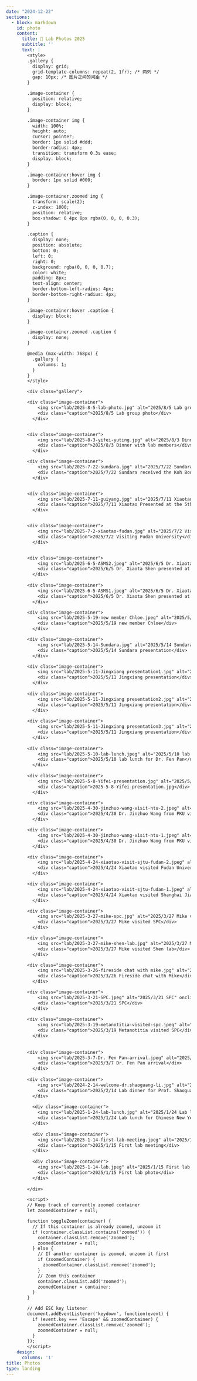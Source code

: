 ```yaml
---
date: "2024-12-22"
sections:
  - block: markdown
    id: photo
    content:
      title: 📸 Lab Photos 2025
      subtitle: ''
      text: |
        <style>
        .gallery {
          display: grid;
          grid-template-columns: repeat(2, 1fr); /* 两列 */
          gap: 10px; /* 图片之间的间距 */
        }

        .image-container {
          position: relative;
          display: block;
        }

        .image-container img {
          width: 100%;
          height: auto;
          cursor: pointer;
          border: 1px solid #ddd;
          border-radius: 4px;
          transition: transform 0.3s ease;
          display: block;
        }

        .image-container:hover img {
          border: 1px solid #000;
        }

        .image-container.zoomed img {
          transform: scale(2);
          z-index: 1000;
          position: relative;
          box-shadow: 0 4px 8px rgba(0, 0, 0, 0.3);
        }

        .caption {
          display: none;
          position: absolute;
          bottom: 0;
          left: 0;
          right: 0;
          background: rgba(0, 0, 0, 0.7);
          color: white;
          padding: 8px;
          text-align: center;
          border-bottom-left-radius: 4px;
          border-bottom-right-radius: 4px;
        }

        .image-container:hover .caption {
          display: block;
        }

        .image-container.zoomed .caption {
          display: none;
        }

        @media (max-width: 768px) {
          .gallery {
            columns: 1;
          }
        }
        </style>

        <div class="gallery">

        <div class="image-container">
            <img src="lab/2025-8-5-lab-photo.jpg" alt="2025/8/5 Lab group photo" onclick="toggleZoom(this.parentElement)">
            <div class="caption">2025/8/5 Lab group photo</div>
          </div>


        <div class="image-container">
            <img src="lab/2025-8-3-yifei-yuting.jpg" alt="2025/8/3 Dinner with lab members" onclick="toggleZoom(this.parentElement)">
            <div class="caption">2025/8/3 Dinner with lab members</div>
          </div>

        <div class="image-container">
            <img src="lab/2025-7-22-sundara.jpg" alt="2025/7/22 Sundara received the Koh Boon Hwee Scholars Award" onclick="toggleZoom(this.parentElement)">
            <div class="caption">2025/7/22 Sundara received the Koh Boon Hwee Scholars Award</div>
          </div>


        <div class="image-container">
            <img src="lab/2025-7-11-guiyang.jpg" alt="2025/7/11 Xiaotao Presented at the 5th Environmental Exposure and Health International Symposium" onclick="toggleZoom(this.parentElement)">
            <div class="caption">2025/7/11 Xiaotao Presented at the 5th Environmental Exposure and Health International Symposium</div>
          </div>


        <div class="image-container">
            <img src="lab/2025-7-2-xiaotao-fudan.jpg" alt="2025/7/2 Visiting Fudan University" onclick="toggleZoom(this.parentElement)">
            <div class="caption">2025/7/2 Visiting Fudan University</div>
          </div>


        <div class="image-container">
            <img src="lab/2025-6-5-ASMS2.jpeg" alt="2025/6/5 Dr. Xiaota Shen presented at ASMS2025 USA" onclick="toggleZoom(this.parentElement)">
            <div class="caption">2025/6/5 Dr. Xiaota Shen presented at ASMS2025 USA</div>
          </div>
        
        <div class="image-container">
            <img src="lab/2025-6-5-ASMS1.jpeg" alt="2025/6/5 Dr. Xiaota Shen presented at ASMS2025 USA" onclick="toggleZoom(this.parentElement)">
            <div class="caption">2025/6/5 Dr. Xiaota Shen presented at ASMS2025 USA</div>
          </div>

        <div class="image-container">
            <img src="lab/2025-5-19-new member Chloe.jpeg" alt="2025/5/19 new member Chloe" onclick="toggleZoom(this.parentElement)">
            <div class="caption">2025/5/19 new member Chloe</div>
          </div>

        <div class="image-container">
            <img src="lab/2025-5-14-Sundara.jpg" alt="2025/5/14 Sundara presentation" onclick="toggleZoom(this.parentElement)">
            <div class="caption">2025/5/14 Sundara presentation</div>
          </div>

        <div class="image-container">
            <img src="lab/2025-5-11-Jingxiang presentation1.jpg" alt="2025/5/11 Jingxiang presentation" onclick="toggleZoom(this.parentElement)">
            <div class="caption">2025/5/11 Jingxiang presentation</div>
          </div>
          
        <div class="image-container">
            <img src="lab/2025-5-11-Jingxiang presentation2.jpg" alt="2025/5/11 Jingxiang presentation" onclick="toggleZoom(this.parentElement)">
            <div class="caption">2025/5/11 Jingxiang presentation</div>
          </div>
          
        <div class="image-container">
            <img src="lab/2025-5-11-Jingxiang presentation3.jpg" alt="2025/5/11 Jingxiang presentation" onclick="toggleZoom(this.parentElement)">
            <div class="caption">2025/5/11 Jingxiang presentation</div>
          </div>
          
        <div class="image-container">
            <img src="lab/2025-5-10-lab-lunch.jpeg" alt="2025/5/10 lab lunch for Dr. Fen Pan" onclick="toggleZoom(this.parentElement)">
            <div class="caption">2025/5/10 lab lunch for Dr. Fen Pan</div>
          </div>
          
        <div class="image-container">
            <img src="lab/2025-5-8-Yifei-presentation.jpg" alt="2025/5/18 Yifei presentation" onclick="toggleZoom(this.parentElement)">
            <div class="caption">2025-5-8-Yifei-presentation.jpg</div>
          </div>

        <div class="image-container">
            <img src="lab/2025-4-30-jinzhuo-wang-visit-ntu-2.jpeg" alt="2025/4/30 Dr. Jinzhuo Wang from PKU visited NTU" onclick="toggleZoom(this.parentElement)">
            <div class="caption">2025/4/30 Dr. Jinzhuo Wang from PKU visited NTU</div>
          </div>

        <div class="image-container">
            <img src="lab/2025-4-30-jinzhuo-wang-visit-ntu-1.jpeg" alt="2025/4/30 Dr. Jinzhuo Wang from PKU visited NTU" onclick="toggleZoom(this.parentElement)">
            <div class="caption">2025/4/30 Dr. Jinzhuo Wang from PKU visited NTU</div>
          </div>

        <div class="image-container">
            <img src="lab/2025-4-24-xiaotao-visit-sjtu-fudan-2.jpeg" alt="2025/4/24 Xiaotao visited Fudan University" onclick="toggleZoom(this.parentElement)">
            <div class="caption">2025/4/24 Xiaotao visited Fudan University</div>
          </div>

        <div class="image-container">
            <img src="lab/2025-4-24-xiaotao-visit-sjtu-fudan-1.jpeg" alt="2025/4/24 Xiaotao visited Shanghai Jiaotong University" onclick="toggleZoom(this.parentElement)">
            <div class="caption">2025/4/24 Xiaotao visited Shanghai Jiaotong University</div>
          </div>

        <div class="image-container">
            <img src="lab/2025-3-27-mike-spc.jpg" alt="2025/3/27 Mike visited SPC" onclick="toggleZoom(this.parentElement)">
            <div class="caption">2025/3/27 Mike visited SPC</div>
          </div>

        <div class="image-container">
            <img src="lab/2025-3-27-mike-shen-lab.jpg" alt="2025/3/27 Mike visited Shen lab" onclick="toggleZoom(this.parentElement)">
            <div class="caption">2025/3/27 Mike visited Shen lab</div>
          </div>

        <div class="image-container">
            <img src="lab/2025-3-26-fireside chat with mike.jpg" alt="2025/3/26 Fireside chat with Mike" onclick="toggleZoom(this.parentElement)">
            <div class="caption">2025/3/26 Fireside chat with Mike</div>
          </div>

        <div class="image-container">
            <img src="lab/2025-3-21-SPC.jpeg" alt="2025/3/21 SPC" onclick="toggleZoom(this.parentElement)">
            <div class="caption">2025/3/21 SPC</div>
          </div>
          
        <div class="image-container">
            <img src="lab/2025-3-19-metanotitia-visited-spc.jpeg" alt="2025/3/19 Metanotitia visited SPC" onclick="toggleZoom(this.parentElement)">
            <div class="caption">2025/3/19 Metanotitia visited SPC</div>
          </div>
          
        
        <div class="image-container">
            <img src="lab/2025-3-7-Dr. Fen Pan-arrival.jpeg" alt="2025/3/7 Dr. Fen Pan arrival" onclick="toggleZoom(this.parentElement)">
            <div class="caption">2025/3/7 Dr. Fen Pan arrival</div>
          </div>
        
        <div class="image-container">
            <img src="lab/2024-2-14-welcome-dr.shaoguang-li.jpg" alt="2025/2/14 Lab dinner for Prof. Shaoguang Li" onclick="toggleZoom(this.parentElement)">
            <div class="caption">2025/2/14 Lab dinner for Prof. Shaoguang Li</div>
          </div>
        
          <div class="image-container">
            <img src="lab/2025-1-24-lab-lunch.jpg" alt="2025/1/24 Lab lunch for Chinese New Year" onclick="toggleZoom(this.parentElement)">
            <div class="caption">2025/1/24 Lab lunch for Chinese New Year</div>
          </div>
        
          <div class="image-container">
            <img src="lab/2025-1-14-first-lab-meeting.jpeg" alt="2025/1/15 First lab meeting" onclick="toggleZoom(this.parentElement)">
            <div class="caption">2025/1/15 First lab meeting</div>
          </div>
        
          <div class="image-container">
            <img src="lab/2025-1-14-lab.jpeg" alt="2025/1/15 First lab photo" onclick="toggleZoom(this.parentElement)">
            <div class="caption">2025/1/15 First lab photo</div>
          </div>
          
        </div>

        <script>
        // Keep track of currently zoomed container
        let zoomedContainer = null;

        function toggleZoom(container) {
          // If this container is already zoomed, unzoom it
          if (container.classList.contains('zoomed')) {
            container.classList.remove('zoomed');
            zoomedContainer = null;
          } else {
            // If another container is zoomed, unzoom it first
            if (zoomedContainer) {
              zoomedContainer.classList.remove('zoomed');
            }
            // Zoom this container
            container.classList.add('zoomed');
            zoomedContainer = container;
          }
        }

        // Add ESC key listener
        document.addEventListener('keydown', function(event) {
          if (event.key === 'Escape' && zoomedContainer) {
            zoomedContainer.classList.remove('zoomed');
            zoomedContainer = null;
          }
        });
        </script>
    design:
      columns: '1'
title: Photos
type: landing
---
```



